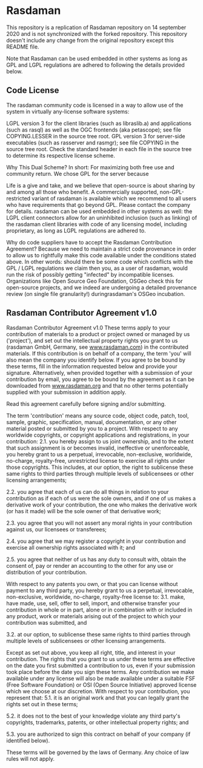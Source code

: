 # Rasdaman

This repository is a replication of Rasdaman repository on 14 september 2020 and is not synchronized with the forked repository.
This repository doesn't include any change from the original repository except this README file.

Note that Rasdaman can be used embedded in other systems as long as GPL and LGPL regulations are adhered to following the details provided below.

## Code License

The rasdaman community code is licensed in a way to allow use of the system in virtually any-license software systems:

​LGPL ​version 3 for the client libraries (such as libraslib.a) and applications (such as rasql) as well as the OGC frontends (aka petascope); see file COPYING.LESSER in the source tree root.
​GPL ​version 3 for server-side executables (such as rasserver and rasmgr); see file COPYING in the source tree root.
Check the standard header in each file in the source tree to determine its respective license scheme.

Why This Dual Scheme? In short: For maximizing both free use and community return. We chose GPL for the server because

Life is a give and take, and we believe that open-source is about sharing by and among all those who benefit.
A ​commercially supported, non-GPL-restricted variant of rasdaman is available which we recommend to all users who have requirements that go beyond GPL. Please ​contact the company for details.
rasdaman can be used embedded in other systems as well: the LGPL client connectors allow for an uninhibited inclusion (such as linking) of the rasdaman client libraries with code of any licensing model, including proprietary, as long as LGPL regulations are adhered to.

Why do code suppliers have to accept the Rasdaman Contribution Agreement? Because we need to maintain a strict code provenance in order to allow us to rightfully make this code available under the conditions stated above. In other words: should there be some code which conflicts with the GPL / LGPL regulations we claim then you, as a user of rasdaman, would run the risk of possibly getting "infected" by incompatible licenses. Organizations like ​Open Source Geo Foundation, OSGeo check this for open-source projects, and we indeed are undergoing a detailed provenance review (on single file granularity!) during ​rasdaman's OSGeo incubation.


## Rasdaman Contributor Agreement v1.0

Rasdaman Contributor Agreement v1.0
These terms apply to your contribution of materials to a product or project owned or managed by us ('project'), and set out the intellectual property rights you grant to us (rasdaman GmbH, Germany, see www.rasdaman.com) in the contributed materials. If this contribution is on behalf of a company, the term 'you' will also mean the company you identify below. If you agree to be bound by these terms, fill in the information requested below and provide your signature. Alternatively, when provided together with a submission of your contribution by email, you agree to be bound by the agreement as it can be downloaded from www.rasdaman.org and that no other terms potentially supplied with your submission in addition apply.

Read this agreement carefully before signing and/or submitting.

The term 'contribution' means any source code, object code, patch, tool, sample, graphic, specification, manual, documentation, or any other material posted or submitted by you to a project.
With respect to any worldwide copyrights, or copyright applications and registrations, in your contribution:
2.1. you hereby assign to us joint ownership, and to the extent that such assignment is or becomes invalid, ineffective or unenforceable, you hereby grant to us a perpetual, irrevocable, non-exclusive, worldwide, no-charge, royalty-free, unrestricted license to exercise all rights under those copyrights. This includes, at our option, the right to sublicense these same rights to third parties through multiple levels of sublicensees or other licensing arrangements;

2.2. you agree that each of us can do all things in relation to your contribution as if each of us were the sole owners, and if one of us makes a derivative work of your contribution, the one who makes the derivative work (or has it made) will be the sole owner of that derivative work;

2.3. you agree that you will not assert any moral rights in your contribution against us, our licensees or transferees;

2.4. you agree that we may register a copyright in your contribution and exercise all ownership rights associated with it; and

2.5. you agree that neither of us has any duty to consult with, obtain the consent of, pay or render an accounting to the other for any use or distribution of your contribution.

With respect to any patents you own, or that you can license without payment to any third party, you hereby grant to us a perpetual, irrevocable, non-exclusive, worldwide, no-charge, royalty-free license to:
3.1. make, have made, use, sell, offer to sell, import, and otherwise transfer your contribution in whole or in part, alone or in combination with or included in any product, work or materials arising out of the project to which your contribution was submitted, and

3.2. at our option, to sublicense these same rights to third parties through multiple levels of sublicensees or other licensing arrangements.

Except as set out above, you keep all right, title, and interest in your contribution. The rights that you grant to us under these terms are effective on the date you first submitted a contribution to us, even if your submission took place before the date you sign these terms. Any contribution we make available under any license will also be made available under a suitable FSF (Free Software Foundation) or OSI (Open Source Initiative) approved license which we choose at our discretion.
With respect to your contribution, you represent that:
5.1. it is an original work and that you can legally grant the rights set out in these terms;

5.2. it does not to the best of your knowledge violate any third party's copyrights, trademarks, patents, or other intellectual property rights; and

5.3. you are authorized to sign this contract on behalf of your company (if identified below).

These terms will be governed by the laws of Germany. Any choice of law rules will not apply.
